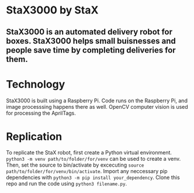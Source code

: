 # StaX3000 by StaX

## StaX3000 is an automated delivery robot for boxes. StaX3000 helps small buisnesses and people save time by completing deliveries for them.

# Technology 
StaX3000 is built using a Raspberry Pi. Code runs on the Raspberry Pi, and image processsing happens there as well. OpenCV computer vision is used for processing the AprilTags.


# Replication
To replicate the StaX robot, first create a Python virtual environment.
`python3 -m venv path/to/folder/for/venv` can be used to create a venv. Then, set the source to bin/activate by excecuting `source path/to/folder/for/venv/bin/activate`. Import any neccessary pip dependencies with `python3 -m pip install your_dependency`. Clone this repo and run the code using `python3 filename.py`.
